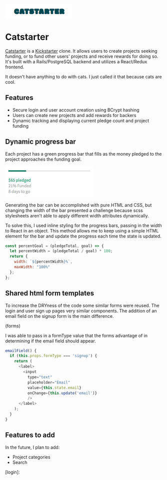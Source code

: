 ![catstarter](https://github.com/Paul-Ryan/catstarter/blob/master/app/assets/images/readme/catlogo.png?raw=true)
# Catstarter

[Catstarter](https://catstarter.herokuapp.com/#/) is a [Kickstarter](https://www.kickstarter.com/) clone. It allows users to create projects seeking funding, or to fund other users' projects and receive rewards for doing so. It's built with a Rails/PostgreSQL backend and utilizes a React/Redux frontend.

It doesn't have anything to do with cats. I just called it that because cats are cool.

## Features

 * Secure login and user account creation using BCrypt hashing
 * Users can create new projects and add rewards for backers
 * Dynamic tracking and displaying current pledge count and project funding

## Dynamic progress bar
Each project has a green progress bar that fills as the money pledged to the project approaches the funding goal.

![funding bar][fundingBar]

Generating the bar can be accomplished with pure HTML and CSS, but changing the width of the bar presented a challenge because scss stylesheets aren't able to apply different width attributes dynamically.

To solve this, I used inline styling for the progress bars, passing in the width to React in an object. This method allows me to keep using a simple HTML element for the bar and update the progress each time the state is updated.

```javascript
const percentGoal = (pledgeTotal, goal) => {
  let percentWidth = (pledgeTotal / goal) * 100;
  return {
    width: `${percentWidth}%`,
    maxWidth: "100%"
  };
};
```

## Shared html form templates

To increase the DRYness of the code some similar forms were reused. The login and user sign up pages very similar components. The addition of an email field on the signup form is the main difference.

(forms)

I was able to pass in a formType value that the forms advantage of in determining if the email field should appear.

```javascript
emailField() {
  if (this.props.formType === 'signup') {
    return (
      <label>
        <input
          type="text"
          placeholder="Email"
          value={this.state.email}
          onChange={this.update('email')}
          />
      </label>
    );
  }
}
```

<!-- ## Image cropping in project index -->


## Features to add

 In the future, I plan to add:

  * Project categories
  * Search


[fundingBar]:https://github.com/Paul-Ryan/catstarter/blob/master/app/assets/images/readme/funding_bar.png?raw=true  
[login]:  
